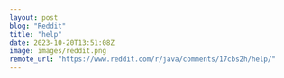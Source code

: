 ```yaml
---
layout: post
blog: "Reddit"
title: "help"
date: 2023-10-20T13:51:08Z
image: images/reddit.png
remote_url: "https://www.reddit.com/r/java/comments/17cbs2h/help/"
---
```

